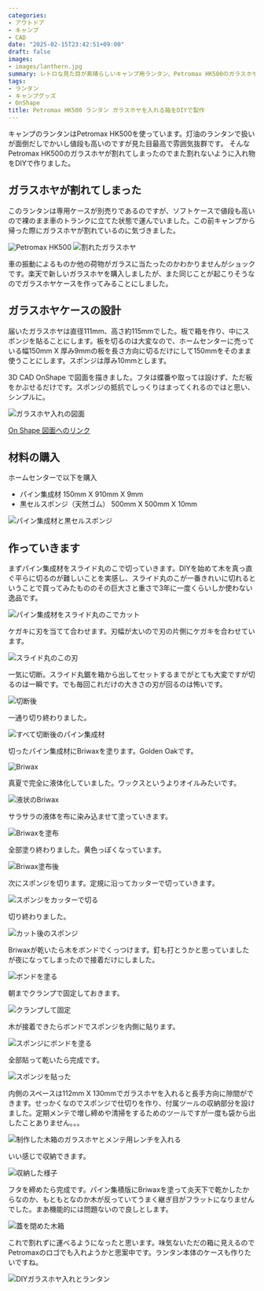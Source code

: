 ```yaml
---
categories:
- アウトドア
- キャンプ
- CAD
date: "2025-02-15T23:42:51+09:00"
draft: false
images: 
- images/lanthern.jpg
summary: レトロな見た目が素晴らしいキャンプ用ランタン、Petromax HK500のガラスホヤが割れてしまいました。割れ防止にとDIYでガラスホヤの入れ物を作りました。
tags:
- ランタン
- キャンプグッズ
- OnShape
title: Petromax HK500 ランタン ガラスホヤを入れる箱をDIYで製作
---
```


キャンプのランタンはPetromax
HK500を使っています。灯油のランタンで扱いが面倒だしでかいし値段も高いのですが見た目最高で雰囲気抜群です。
そんなPetromax
HK500のガラスホヤが割れてしまったのでまた割れないように入れ物をDIYで作りました。

## ガラスホヤが割れてしまった

このランタンは専用ケースが別売りであるのですが、ソフトケースで値段も高いので裸のまま車のトランクに立てた状態で運んでいました。この前キャンプから帰った際にガラスホヤが割れているのに気づきました。

![Petromax HK500](./images/IMG_20200801_081206.jpg)
![割れたガラスホヤ](./images/IMG_20200801_081500.jpg)

車の振動によるものか他の荷物がガラスに当たったのかわかりませんがショックです。楽天で新しいガラスホヤを購入しましたが、また同じことが起こりそうなのでガラスホヤケースを作ってみることにしました。

## ガラスホヤケースの設計

届いたガラスホヤは直径111mm、高さ約115mmでした。板で箱を作り、中にスポンジを貼ることにします。板を切るのは大変なので、ホームセンターに売っている幅150mm
X
厚み9mmの板を長さ方向に切るだけにして150mmをそのまま使うことにします。スポンジは厚み10mmとします。

3D CAD OnShape
で図面を描きました。フタは蝶番や取っては設けず、ただ板をかぶせるだけです。スポンジの抵抗でしっくりはまってくれるのではと思い、シンプルに。

![ガラスホヤ入れの図面](./images/drawing.png)

[On Shape
図面へのリンク](https://cad.onshape.com/documents/8e301e7b6f7f484be1c783ac/w/cf59398cec014ba47f6ad914/e/9cc32d479eb6a30b8291e73e)

## 材料の購入

ホームセンターで以下を購入

-   パイン集成材 150mm X 910mm X 9mm
-   黒セルスポンジ（天然ゴム） 500mm X 500mm X 10mm

![パイン集成材と黒セルスポンジ](./images/IMG_20200808_155354.jpg)

## 作っていきます

まずパイン集成材をスライド丸のこで切っていきます。DIYを始めて木を真っ直ぐ平らに切るのが難しいことを実感し、スライド丸のこが一番きれいに切れるということで買ってみたもののその巨大さと重さで3年に一度くらいしか使わない逸品です。

![パイン集成材をスライド丸のこでカット](./images/IMG_20200808_155512.jpg)

ケガキに刃を当てて合わせます。刃幅が太いので刃の片側にケガキを合わせています。

![スライド丸のこの刃](./images/IMG_20200808_155626.jpg)

一気に切断。スライド丸鋸を箱から出してセットするまでがとても大変ですが切るのは一瞬です。でも毎回これだけの大きさの刃が回るのは怖いです。

![切断後](./images/IMG_20200808_155724.jpg)

一通り切り終わりました。

![すべて切断後のパイン集成材](./images/IMG_20200808_160937.jpg)

切ったパイン集成材にBriwaxを塗ります。Golden Oakです。

![Briwax](./images/IMG_20200811_083801.jpg)

真夏で完全に液体化していました。ワックスというよりオイルみたいです。

![液状のBriwax](./images/IMG_20200811_084203.jpg)

サラサラの液体を布に染み込ませて塗っていきます。

![Briwaxを塗布](./images/IMG_20200811_084219.jpg)

全部塗り終わりました。黄色っぽくなっています。

![Briwax塗布後](./images/IMG_20200811_084750.jpg)

次にスポンジを切ります。定規に沿ってカッターで切っていきます。

![スポンジをカッターで切る](./images/IMG_20200811_204513.jpg)

切り終わりました。

![カット後のスポンジ](./images/IMG_20200811_211432.jpg)

Briwaxが乾いたら木をボンドでくっつけます。釘も打とうかと思っていましたが夜になってしまったので接着だけにしました。

![ボンドを塗る](./images/IMG_20200811_213529.jpg)

朝までクランプで固定しておきます。

![クランプして固定](./images/IMG_20200811_212918.jpg)

木が接着できたらボンドでスポンジを内側に貼ります。

![スポンジにボンドを塗る](./images/IMG_20200812_071750.jpg)

全部貼って乾いたら完成です。

![スポンジを貼った](./images/IMG_20200812_072612.jpg)

内側のスペースは112mm X
130mmでガラスホヤを入れると長手方向に隙間ができます。せっかくなのでスポンジで仕切りを作り、付属ツールの収納部分を設けました。定期メンテで増し締めや清掃をするためのツールですが一度も袋から出したことありません。。。

![制作した木箱のガラスホヤとメンテ用レンチを入れる](./images/IMG_20200813_071244.jpg)

いい感じで収納できます。

![収納した様子](./images/IMG_20200813_071305.jpg)

フタを締めたら完成です。パイン集積版にBriwaxを塗って炎天下で乾かしたからなのか、もともとなのか木が反っていてうまく継ぎ目がフラットになりませんでした。まあ機能的には問題ないので良しとします。

![蓋を閉めた木箱](./images/IMG_20200813_071332.jpg)

これで割れずに運べるようになったと思います。味気ないただの箱に見えるのでPetromaxのロゴでも入れようかと思案中です。ランタン本体のケースも作りたいですね。

![DIYガラスホヤ入れとランタン](./images/DSCF0119.jpg)
